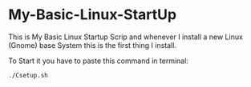 # My-Basic-Linux-StartUp
This is My Basic Linux Startup Scrip and whenever I install a new Linux (Gnome) base System this is the first thing I install.

To Start it you have to paste this command in terminal:

```
./Csetup.sh
```
